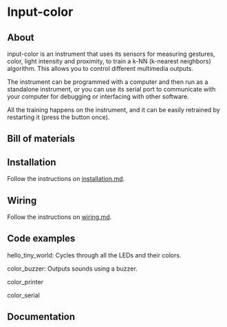 # Input-color

## About

input-color is an instrument that uses its sensors for measuring gestures, color, light intensity and proximity, to train a k-NN (k-nearest neighbors) algorithm. This allows you to control different multimedia outputs.

The instrument can be programmed with a computer and then run as a standalone instrument, or you can use its serial port to communicate with your computer for debugging or interfacing with other software.

All the training happens on the instrument, and it can be easily retrained by restarting it (press the button once).

## Bill of materials

## Installation

Follow the instructions on [installation.md](installation.md).

## Wiring

Follow the instructions on [wiring.md](wiring.md).

## Code examples

hello_tiny_world: Cycles through all the LEDs and their colors.

color_buzzer: Outputs sounds using a buzzer.

color_printer

color_serial

## Documentation
